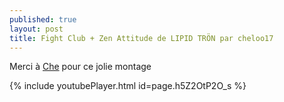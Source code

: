 ```yaml
---
published: true
layout: post
title: Fight Club + Zen Attitude de LIPID TRÖN par cheloo17
---
```

Merci à [Che](http://www.youtube.com/user/cheloo17) pour ce jolie montage

{% include youtubePlayer.html id=page.h5Z2OtP2O_s %}
